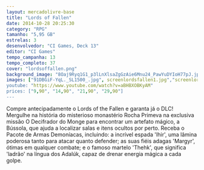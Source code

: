 ```yaml
---
layout: mercadolivre-base
title: "Lords of Fallen"
date: 2014-10-28 20:25:30
category: "RPG"
tamanho: "5,95 GB"
estrelas: 3
desenvolvedor: "CI Games, Deck 13"
editor: "CI Games"
tempo_campanha: 13
tempo_completo: 37
cover: "lordsoffallen.png"
background_image: "8Oaj9Ryq1G1_p3lLnXlsaZgGzAie6Mnu24_PawYuDYIoH77pJ.jpg"
images: ["91DBGiF-YqL._SL1500_.jpg", screenlordsfallen1.jpg","screenlordsfallen2.jpg", "screenlordsfallen3.jpg"]
youtube: "https://www.youtube.com/watch?v=aBHBXOBKyAM"
prices: ["9,90", "14,90", "21,90", "29,90"]
---
```


Compre antecipadamente o Lords of the Fallen e garanta já o DLC! Mergulhe na história do misterioso monastério Rocha Primeva na exclusiva missão O Decifrador do Monge para encontrar um artefato mágico, a Bússola, que ajuda a localizar salas e itens ocultos por perto. Receba o Pacote de Armas Demoníacas, incluindo: a incrível espada 'Ihir', uma lâmina poderosa tanto para atacar quanto defender; as suas fiéis adagas 'Margyr', ótimas em qualquer combate; e o famoso martelo 'Thehk', que significa 'ladrão' na língua dos Adalúk, capaz de drenar energia mágica a cada golpe.

